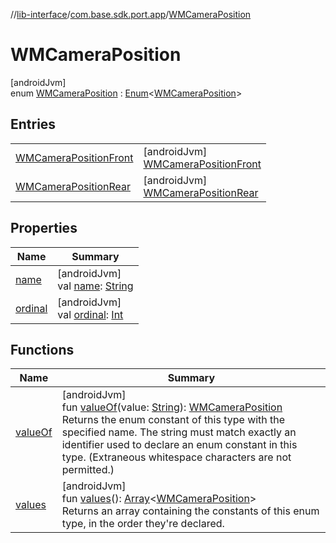 //[lib-interface](../../../index.md)/[com.base.sdk.port.app](../index.md)/[WMCameraPosition](index.md)

# WMCameraPosition

[androidJvm]\
enum [WMCameraPosition](index.md) : [Enum](https://kotlinlang.org/api/latest/jvm/stdlib/kotlin/-enum/index.html)&lt;[WMCameraPosition](index.md)&gt;

## Entries

| | |
|---|---|
| [WMCameraPositionFront](-w-m-camera-position-front/index.md) | [androidJvm]<br>[WMCameraPositionFront](-w-m-camera-position-front/index.md) |
| [WMCameraPositionRear](-w-m-camera-position-rear/index.md) | [androidJvm]<br>[WMCameraPositionRear](-w-m-camera-position-rear/index.md) |

## Properties

| Name | Summary |
|---|---|
| [name](../-w-m-camera-flash-mode/-w-m-camera-flash-mode-auto/index.md#-372974862%2FProperties%2F-721212597) | [androidJvm]<br>val [name](../-w-m-camera-flash-mode/-w-m-camera-flash-mode-auto/index.md#-372974862%2FProperties%2F-721212597): [String](https://kotlinlang.org/api/latest/jvm/stdlib/kotlin/-string/index.html) |
| [ordinal](../-w-m-camera-flash-mode/-w-m-camera-flash-mode-auto/index.md#-739389684%2FProperties%2F-721212597) | [androidJvm]<br>val [ordinal](../-w-m-camera-flash-mode/-w-m-camera-flash-mode-auto/index.md#-739389684%2FProperties%2F-721212597): [Int](https://kotlinlang.org/api/latest/jvm/stdlib/kotlin/-int/index.html) |

## Functions

| Name | Summary |
|---|---|
| [valueOf](value-of.md) | [androidJvm]<br>fun [valueOf](value-of.md)(value: [String](https://kotlinlang.org/api/latest/jvm/stdlib/kotlin/-string/index.html)): [WMCameraPosition](index.md)<br>Returns the enum constant of this type with the specified name. The string must match exactly an identifier used to declare an enum constant in this type. (Extraneous whitespace characters are not permitted.) |
| [values](values.md) | [androidJvm]<br>fun [values](values.md)(): [Array](https://kotlinlang.org/api/latest/jvm/stdlib/kotlin/-array/index.html)&lt;[WMCameraPosition](index.md)&gt;<br>Returns an array containing the constants of this enum type, in the order they're declared. |

